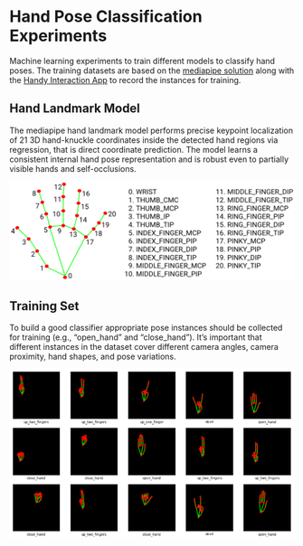 # Hand Pose Classification Experiments

Machine learning experiments to train different models to classify hand poses. The training datasets are based on the [mediapipe solution](https://google.github.io/mediapipe/solutions/hands.html) along with the [Handy Interaction App](https://github.com/AntonioEscamilla/HandyInteraction) to record the instances for training.

## Hand Landmark Model
The mediapipe hand landmark model performs precise keypoint localization of 21 3D hand-knuckle coordinates inside the detected hand regions via regression, that is direct coordinate prediction. The model learns a consistent internal hand pose representation and is robust even to partially visible hands and self-occlusions.

![alt text](https://github.com/AntonioEscamilla/images-in-readMe/blob/master/HandPoseClassifier/mediapipe_hand_landmarks.png)

## Training Set
To build a good classifier appropriate pose instances should be collected for training (e.g., “open_hand” and “close_hand”). It’s important that different instances in the dataset cover different camera angles, camera proximity, hand shapes, and pose variations.

![alt text](https://github.com/AntonioEscamilla/images-in-readMe/blob/master/HandPoseClassifier/labels_and_poses.png)
